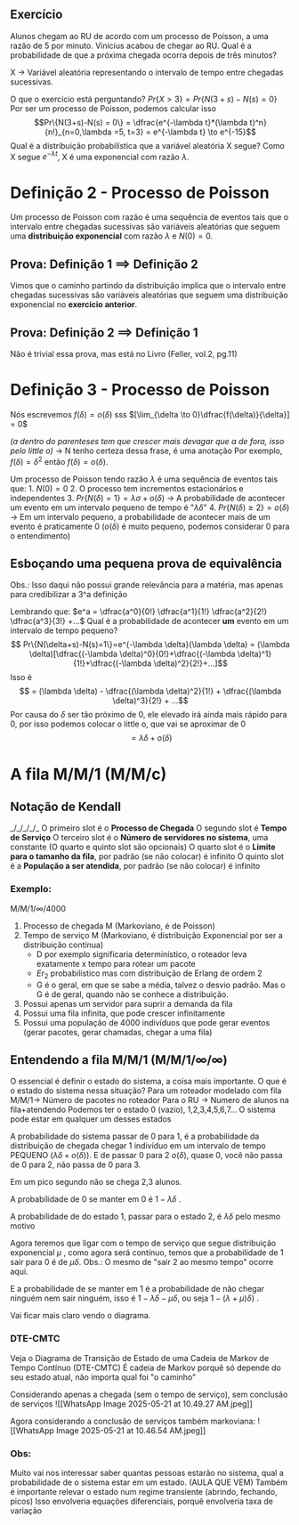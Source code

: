 ## Exercício
Alunos chegam ao RU de acordo com um processo de Poisson, a uma razão de 5 por minuto. Vinícius acabou de chegar ao RU.
Qual é a probabilidade de que a próxima chegada ocorra depois de três minutos?

X -> Variável aleatória representando o intervalo de tempo entre chegadas sucessivas.

O que o exercício está perguntando?
	$Pr\{X\gt 3\} = Pr\{N(3+s)-N(s) = 0\}$ 
Por ser um processo de Poisson, podemos calcular isso $$Pr\{N(3+s)-N(s) = 0\} = \dfrac{e^{-\lambda t}*(\lambda t)^n}{n!}_{n=0,\lambda =5, t=3} = e^{-\lambda t} \to e^{-15}$$Qual é a distribuição probabilística que a variável aleatória X segue?
	Como X segue $e^{-\lambda t}$, X é uma exponencial com razão $\lambda$.
	
# Definição 2 - Processo de Poisson
Um processo de Poisson com razão é uma sequência de eventos tais que o intervalo entre chegadas sucessivas são variáveis aleatórias que seguem uma **distribuição exponencial** com razão $\lambda$ e $N(0)=0$.
## Prova: Definição 1 $\implies$ Definição 2
Vimos que o caminho partindo da distribuição implica que o intervalo entre chegadas sucessivas são variáveis aleatórias que seguem uma distribuição exponencial no **exercício anterior**.
## Prova: Definição 2 $\implies$ Definição 1
Não é trivial essa prova, mas está no Livro (Feller, vol.2, pg.11)

# Definição 3 - Processo de Poisson
Nós escrevemos $f(\delta) = o(\delta)$ sss $[\lim_{\delta \to 0}\dfrac{f(\delta)}{\delta}] = 0$ 

*(a dentro do parenteses tem que crescer mais devagar que a de fora, isso pelo little o)* -> N tenho certeza dessa frase, é uma anotação
Por exemplo, $f(\delta)=\delta^2$ então $f(\delta)=o(\delta)$.

Um processo de Poisson tendo razão $\lambda$ é uma sequência de eventos tais que:
	1. $N(0)=0$
	2. O processo tem incrementos estacionários e independentes
	3. $Pr\{N(\delta)=1\} = \lambda \sigma + o(\delta)$ -> A probabilidade de acontecer um evento em um intervalo pequeno de tempo é "$\lambda \delta$"
	4. $Pr\{N(\delta)\ge 2\} =o(\delta)$ -> Em um intervalo pequeno, a probabilidade de acontecer mais de um evento é praticamente 0
($o(\delta)$ é muito pequeno, podemos considerar 0 para o entendimento)

## Esboçando uma pequena prova de equivalência
Obs.: Isso daqui não possui grande relevância para a matéria, mas apenas para credibilizar a 3^a definição 

Lembrando que:
$e^a = \dfrac{a^0}{0!} \dfrac{a^1}{1!} \dfrac{a^2}{2!} \dfrac{a^3}{3!} +...$
 Qual é a probabilidade de acontecer **um** evento em um intervalo de tempo pequeno?$$ Pr\{N(\delta+s)-N(s)=1\}=e^{-\lambda \delta}(\lambda \delta) = (\lambda \delta)[\dfrac{(-\lambda \delta)^0}{0!}+\dfrac{(-\lambda \delta)^1}{1!}+\dfrac{(-\lambda \delta)^2}{2!}+...]$$
 Isso é $$ = (\lambda \delta) - \dfrac{(\lambda \delta)^2}{1!} + \dfrac{(\lambda \delta)^3}{2!} + ...$$
 Por causa do $\delta$ ser tão próximo de 0, ele elevado irá ainda mais rápido para 0, por isso podemos colocar o little o, que vai se aproximar de 0$$=\lambda\delta +o(\delta)$$

# A fila M/M/1 (M/M/c)
## Notação de Kendall 
\_/\_/\_/\_/\_
O primeiro slot é o **Processo de Chegada**
O segundo slot é **Tempo de Serviço**
O terceiro slot é o **Número de servidores no sistema**, uma constante
(O quarto e quinto slot são opcionais)
O quarto slot é o **Limite para o tamanho da fila**, por padrão (se não colocar) é infinito
O quinto slot é a **População a ser atendida**, por padrão (se não colocar) é infinito

### Exemplo: 
M/M/1/$\infty$/4000     
1. Processo de chegada M (Markoviano, é de Poisson)
2. Tempo de serviço M (Markoviano, é distribuição Exponencial por ser a distribuição contínua)
	- D por exemplo significaria determinístico, o roteador leva exatamente x tempo para rotear um pacote
	- $Er_2$ probabilístico mas com distribuição de Erlang de ordem 2
	- G é o geral, em que se sabe a média, talvez o desvio padrão. Mas o G é de geral, quando não se conhece a distribuição.
3. Possui apenas um servidor para suprir a demanda da fila
4. Possui uma fila infinita, que pode crescer infinitamente
5. Possui uma população de 4000 indivíduos que pode gerar eventos (gerar pacotes, gerar chamadas, chegar a uma fila)

## Entendendo a fila M/M/1 (M/M/1/$\infty$/$\infty$)
O essencial é definir o estado do sistema, a coisa mais importante.
O que é o estado do sistema nessa situação? 
	Para um roteador modelado com fila M/M/1-> Número de pacotes no roteador
	Para o RU -> Numero de alunos na fila+atendendo
Podemos ter o estado 0 (vazio), 1,2,3,4,5,6,7...
O sistema pode estar em qualquer um desses estados

A probabilidade do sistema passar de 0 para 1, é a probabilidade da distribuição de chegada chegar 1 indivíduo em um intervalo de tempo PEQUENO ($\lambda \delta +o(\delta)$). 
E de passar 0 para 2 $o(\delta)$, quase 0, você não passa de 0 para 2, não passa de 0 para 3.

Em um pico segundo não se chega 2,3 alunos.

A probabilidade de 0 se manter em 0 é $1- \lambda \delta$ .

A probabilidade de do estado 1, passar para o estado 2, é $\lambda \delta$ pelo mesmo motivo

Agora teremos que ligar com o tempo de serviço que segue distribuição exponencial $\mu$ ,
como agora será contínuo, temos que a probabilidade de 1 sair para 0 é de $\mu \delta$.
	Obs.: O mesmo de "sair 2 ao mesmo tempo" ocorre aqui.

E a probabilidade de se manter em 1 é a probabilidade de não chegar ninguém nem sair ninguém, isso é $1- \lambda \delta -\mu \delta$, ou seja $1- (\lambda + \mu)\delta)$ .

Vai ficar mais claro vendo o diagrama.
### DTE-CMTC
Veja o Diagrama de Transição de Estado de uma Cadeia de Markov de Tempo Contínuo (DTE-CMTC)
É cadeia de Markov porquê só depende do seu estado atual, não importa qual foi "o caminho"

Considerando apenas a chegada (sem o tempo de serviço), sem conclusão de serviços 
![[WhatsApp Image 2025-05-21 at 10.49.27 AM.jpeg]]

Agora considerando a conclusão de serviços também markoviana:
![[WhatsApp Image 2025-05-21 at 10.46.54 AM.jpeg]]
### Obs:
Muito vai nos interessar saber quantas pessoas estarão no sistema, qual a probabilidade de o sistema estar em um estado. (AULA QUE VEM)
Também é importante relevar o estado num regime transiente (abrindo, fechando, picos)
	Isso envolveria equações diferenciais, porquê envolveria taxa de variação